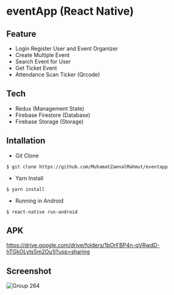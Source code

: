 # eventApp (React Native)

## Feature
- Login Register User and Event Organizer
- Create Multiple Event
- Search Event for User
- Get Ticket Event
- Attendance Scan Ticker (Qrcode)

## Tech
- Redux (Management State)
- Firebase Firestore (Database)
- Firebase Storage (Storage)

## Intallation

- Git Clone
```
$ git clone https://github.com/MuhamatZaenalMahmut/eventapp
```

- Yarn Install
```
$ yarn install
```

- Running in Android
```
$ react-native run-android
```

## APK

https://drive.google.com/drive/folders/1bOrFBP4n-qVRwdD-hTGkOLyts5m2Ou1j?usp=sharing

## Screenshot
![Group 264](https://user-images.githubusercontent.com/28331337/194973552-d05fed63-431b-4fa1-be72-abb5dccbbffb.png)
